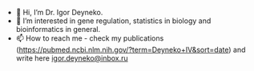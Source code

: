 - 👋 Hi, I’m Dr. Igor Deyneko.
- 👀 I’m interested in gene regulation, statistics in biology and bioinformatics in general.
- 📫 How to reach me - check my publications (https://pubmed.ncbi.nlm.nih.gov/?term=Deyneko+IV&sort=date) and write here igor.deyneko@inbox.ru

<!---
Deyneko/Deyneko is a ✨ special ✨ repository because its `README.md` (this file) appears on your GitHub profile.
You can click the Preview link to take a look at your changes.
--->
